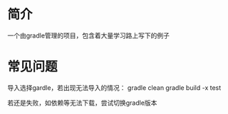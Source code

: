 # 简介
一个由gradle管理的项目，包含着大量学习路上写下的例子

# 常见问题
导入选择gardle，若出现无法导入的情况：
gradle clean
gradle build -x test

若还是失败，如依赖等无法下载，尝试切换gradle版本

